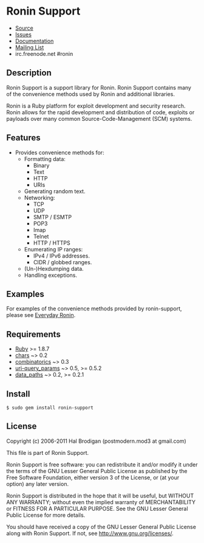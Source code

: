 # Ronin Support

* [Source](http://github.com/ronin-ruby/ronin-support)
* [Issues](http://github.com/ronin-ruby/ronin-support/issues)
* [Documentation](http://rubydoc.info/gems/ronin-support/frames)
* [Mailing List](http://groups.google.com/group/ronin-ruby)
* irc.freenode.net #ronin

## Description

Ronin Support is a support library for Ronin. Ronin Support contains many of
the convenience methods used by Ronin and additional libraries.

Ronin is a Ruby platform for exploit development and security research.
Ronin allows for the rapid development and distribution of code, exploits
or payloads over many common Source-Code-Management (SCM) systems.

## Features

* Provides convenience methods for:
  * Formatting data:
    * Binary
    * Text
    * HTTP
    * URIs
  * Generating random text.
  * Networking:
    * TCP
    * UDP
    * SMTP / ESMTP
    * POP3
    * Imap
    * Telnet
    * HTTP / HTTPS
  * Enumerating IP ranges:
    * IPv4 / IPv6 addresses.
    * CIDR / globbed ranges.
  * (Un-)Hexdumping data.
  * Handling exceptions.

## Examples

For examples of the convenience methods provided by ronin-support,
please see [Everyday Ronin](http://ronin-ruby.github.com/guides/everyday_ronin.html).

## Requirements

* [Ruby](http://www.ruby-lang.org/) >= 1.8.7
* [chars](http://github.com/postmodern/chars#readme)
  ~> 0.2
* [combinatorics](http://github.com/postmodern/combinatorics#readme)
  ~> 0.3
* [uri-query_params](http://github.com/postmodern/uri-query_params#readme)
  ~> 0.5, >= 0.5.2
* [data_paths](http://github.com/postmodern/data_paths#readme)
  ~> 0.2, >= 0.2.1

## Install

    $ sudo gem install ronin-support

## License

Copyright (c) 2006-2011 Hal Brodigan (postmodern.mod3 at gmail.com)

This file is part of Ronin Support.

Ronin Support is free software: you can redistribute it and/or modify
it under the terms of the GNU Lesser General Public License as published
by the Free Software Foundation, either version 3 of the License, or
(at your option) any later version.

Ronin Support is distributed in the hope that it will be useful,
but WITHOUT ANY WARRANTY; without even the implied warranty of
MERCHANTABILITY or FITNESS FOR A PARTICULAR PURPOSE.  See the
GNU Lesser General Public License for more details.

You should have received a copy of the GNU Lesser General Public License
along with Ronin Support.  If not, see <http://www.gnu.org/licenses/>.
